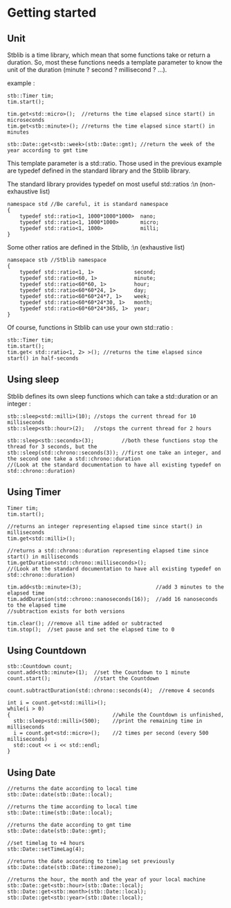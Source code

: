 # Getting started

## Unit

Stblib is a time library, which mean that some functions take or return a duration.
So, most these functions needs a template parameter to know the unit of the duration (minute ? second ? millisecond ? ...).

example :

    stb::Timer tim;
    tim.start();

    tim.get<std::micro>();  //returns the time elapsed since start() in microseconds
    tim.get<stb::minute>(); //returns the time elapsed since start() in minutes

    stb::Date::get<stb::week>(stb::Date::gmt); //return the week of the year according to gmt time

This template parameter is a std::ratio. Those used in the previous example are typedef defined in the standard library and the Stblib library.

The standard library provides typedef on most useful std::ratios :\n
(non-exhaustive list)

    namespace std //Be careful, it is standard namespace
    {
        typedef std::ratio<1, 1000*1000*1000>  nano;
        typedef std::ratio<1, 1000*1000>       micro;
        typedef std::ratio<1, 1000>            milli;
    }

Some other ratios are defined in the Stblib, :\n
(exhaustive list)

    namsepace stb //Stblib namespace
    {
        typedef std::ratio<1, 1>             second;
        typedef std::ratio<60, 1>            minute;
        typedef std::ratio<60*60, 1>         hour;
        typedef std::ratio<60*60*24, 1>      day;
        typedef std::ratio<60*60*24*7, 1>    week;
        typedef std::ratio<60*60*24*30, 1>   month;
        typedef std::ratio<60*60*24*365, 1>  year;
    }

Of course, functions in Stblib can use your own std::ratio :

    stb::Timer tim;
    tim.start();
    tim.get< std::ratio<1, 2> >(); //returns the time elapsed since start() in half-seconds

## Using sleep

Stblib defines its own sleep functions which can take a std::duration or an integer :

    stb::sleep<std::milli>(10); //stops the current thread for 10 milliseconds
    stb::sleep<stb::hour>(2);   //stops the current thread for 2 hours

    stb::sleep<stb::seconds>(3);         //both these functions stop the thread for 3 seconds, but the
    stb::sleep(std::chrono::seconds(3)); //first one take an integer, and the second one take a std::chrono::duration
    //(Look at the standard documentation to have all existing typedef on std::chrono::duration)

## Using Timer

    Timer tim;
    tim.start();

    //returns an integer representing elapsed time since start() in milliseconds
    tim.get<std::milli>();

    //returns a std::chrono::duration representing elapsed time since start() in milliseconds
    tim.getDuration<std::chrono::milliseconds>();
    //(Look at the standard documentation to have all existing typedef on std::chrono::duration)

    tim.add<stb::minute>(3);                        //add 3 minutes to the elapsed time
    tim.addDuration(std::chrono::nanoseconds(16));  //add 16 nanoseconds to the elapsed time
    //subtraction exists for both versions

    tim.clear(); //remove all time added or subtracted
    tim.stop();  //set pause and set the elapsed time to 0


## Using Countdown

    stb::Countdown count;
    count.add<stb::minute>(1);  //set the Countdown to 1 minute
    count.start();              //start the Countdown

    count.subtractDuration(std::chrono::seconds(4);  //remove 4 seconds

    int i = count.get<std::milli>();
    while(i > 0)                              
    {                                 //while the Countdown is unfinished,
      stb::sleep<std::milli>(500);    //print the remaining time in milliseconds
      i = count.get<std::micro>();    //2 times per second (every 500 milliseconds)
      std::cout << i << std::endl;
    }

## Using Date

    //returns the date according to local time
    stb::Date::date(stb::Date::local);

    //returns the time according to local time
    stb::Date::time(stb::Date::local);

    //returns the date according to gmt time
    stb::Date::date(stb::Date::gmt);

    //set timelag to +4 hours
    stb::Date::setTimeLag(4);

    //returns the date according to timelag set previously
    stb::Date::date(stb::Date::timezone);

    //returns the hour, the month and the year of your local machine
    stb::Date::get<stb::hour>(stb::Date::local);
    stb::Date::get<stb::month>(stb::Date::local);
    stb::Date::get<stb::year>(stb::Date::local);
